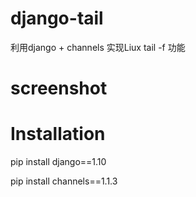 # django-tail
利用django + channels 实现Liux tail -f 功能

# screenshot

# Installation
pip install django==1.10

pip install channels==1.1.3
